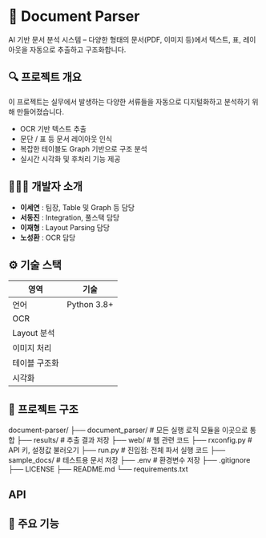 # 🧾 Document Parser
AI 기반 문서 분석 시스템 – 다양한 형태의 문서(PDF, 이미지 등)에서 텍스트, 표, 레이아웃을 자동으로 추출하고 구조화합니다.

## 🔍 프로젝트 개요
이 프로젝트는 실무에서 발생하는 다양한 서류들을 자동으로 디지털화하고 분석하기 위해 만들어졌습니다.

- OCR 기반 텍스트 추출
- 문단 / 표 등 문서 레이아웃 인식
- 복잡한 테이블도 Graph 기반으로 구조 분석
- 실시간 시각화 및 후처리 기능 제공

## 🧑‍🤝‍🧑 개발자 소개 

- **이세연** : 팀장, Table 및 Graph 등 담당
- **서동진** : Integration, 풀스택 담당
- **이재형** : Layout Parsing 담당
- **노성환** : OCR 담당


## ⚙️ 기술 스택

| 영역         |기술                                                                 |
|--------------|----------------------------------------------------------------------|
| 언어         | Python 3.8+                                                           |
| OCR         |          |
| Layout 분석  |        |
| 이미지 처리   |                                                |
| 테이블 구조화 |                              |
| 시각화       |                               |

## 📂 프로젝트 구조

document-parser/
├── document_parser/         # 모든 실행 로직 모듈을 이곳으로 통합
├── results/                 # 추출 결과 저장
├── web/                     # 웹 관련 코드
├── rxconfig.py              # API 키, 설정값 불러오기
├── run.py                   # 진입점: 전체 파서 실행 코드
├── sample_docs/             # 테스트용 문서 저장
├── .env                     # 환경변수 저장
├── .gitignore
├── LICENSE
├── README.md
└── requirements.txt


## API


## 📌 주요 기능
